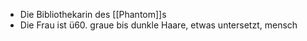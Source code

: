 - Die Bibliothekarin des [[Phantom]]s
- Die Frau ist ü60. graue bis dunkle Haare, etwas untersetzt, mensch